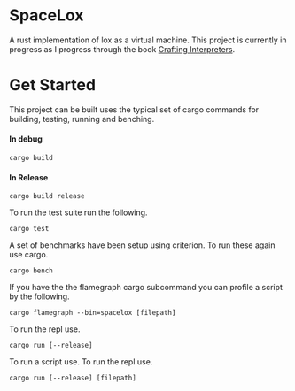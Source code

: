 # SpaceLox

A rust implementation of lox as a virtual machine. This project is currently in progress as I progress through the book [Crafting Interpreters](https://craftinginterpreters.com/).

# Get Started

This project can be built uses the typical set of cargo commands for building, testing, running and benching.

#### In debug
```
cargo build
```

#### In Release
```
cargo build release
```

To run the test suite run the following.
```
cargo test
```

A set of benchmarks have been setup using criterion. To run these again use cargo.

```
cargo bench
```

If you have the the flamegraph cargo subcommand you can profile a script by the following.

```
cargo flamegraph --bin=spacelox [filepath]
```

To run the repl use.
```
cargo run [--release] 
```

To run a script use.
To run the repl use.
```
cargo run [--release] [filepath]
```